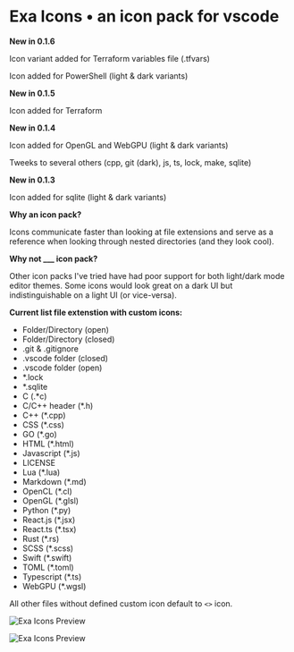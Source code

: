# Exa Icons • an icon pack for vscode

**New in 0.1.6**

Icon variant added for Terraform variables file (.tfvars)

Icon added for PowerShell (light & dark variants)

**New in 0.1.5**

Icon added for Terraform


**New in 0.1.4**

Icon added for OpenGL and WebGPU (light & dark variants)

Tweeks to several others (cpp, git (dark), js, ts, lock, make, sqlite)

**New in 0.1.3**

Icon added for sqlite (light & dark variants)

**Why an icon pack?**

Icons communicate faster than looking at file extensions and serve as a reference when looking through nested directories (and they look cool).

**Why not ___ icon pack?**

Other icon packs I've tried have had poor support for both light/dark mode editor themes. Some icons would look great on a dark UI but indistinguishable on a light UI (or vice-versa).

**Current list file extenstion with custom icons:**

- Folder/Directory (open)
- Folder/Directory (closed)
- .git & .gitignore
- .vscode folder (closed)
- .vscode folder (open)
- *.lock
- *.sqlite
- C (.*c)
- C/C++ header (*.h)
- C++ (*.cpp)
- CSS (*.css)
- GO (*.go)
- HTML (*.html)
- Javascript (*.js)
- LICENSE
- Lua (*.lua)
- Markdown (*.md)
- OpenCL (*.cl)
- OpenGL (*.glsl)
- Python (*.py)
- React.js (*.jsx)
- React.ts (*.tsx)
- Rust (*.rs)
- SCSS (*.scss)
- Swift (*.swift)
- TOML (*.toml)
- Typescript (*.ts)
- WebGPU (*.wgsl)

All other files without defined custom icon default to `<>` icon.


![Exa Icons Preview](https://github.com/exastone/exa-icons/blob/main/screenshots/icons-dark.png?raw=true)

![Exa Icons Preview](https://github.com/exastone/exa-icons/blob/main/screenshots/icons-light.png?raw=true)
